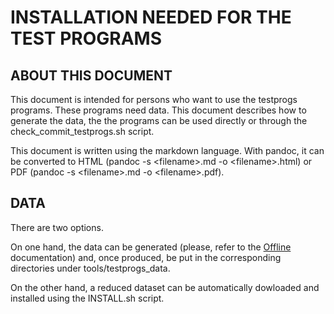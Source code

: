 # INSTALLATION NEEDED FOR THE TEST PROGRAMS

## ABOUT THIS DOCUMENT 

This document is intended for persons who want to use the testprogs programs.
These programs need data. This document describes how to generate the data, the the programs can be used directly or through the check\_commit\_testprogs.sh script.

This document is written using the markdown language. With pandoc, it can be converted to HTML (pandoc -s \<filename\>.md -o \<filename\>.html) or PDF (pandoc -s \<filename\>.md -o \<filename\>.pdf). 

## DATA

There are two options.

On one hand, the data can be generated (please, refer to the [Offline](../docs/Offline.md) documentation) and, once produced, be put in the corresponding directories under tools/testprogs\_data.

On the other hand, a reduced dataset can be automatically dowloaded and installed using the INSTALL.sh script.
